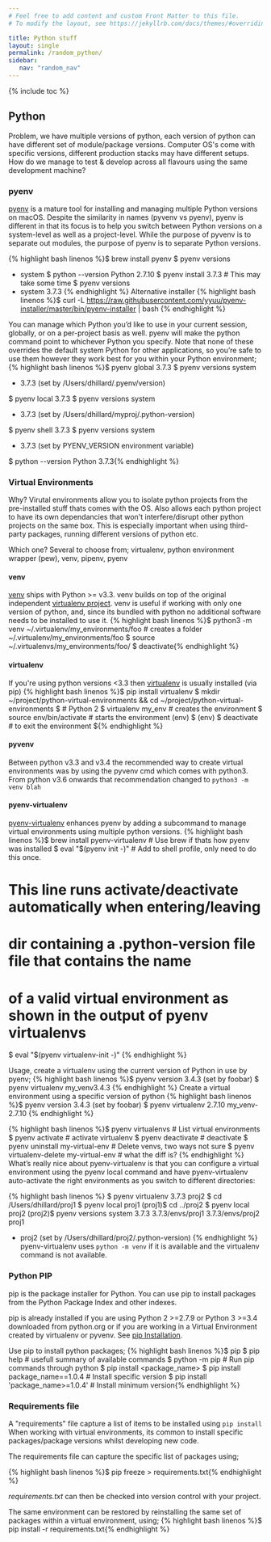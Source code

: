 ```yaml
---
# Feel free to add content and custom Front Matter to this file.
# To modify the layout, see https://jekyllrb.com/docs/themes/#overriding-theme-defaults

title: Python stuff
layout: single
permalink: /random_python/
sidebar:
   nav: "random_nav"
---
```

{% include toc %}

## Python 
Problem, we have multiple versions of python, each version of python can have different set of module/package versions. Computer OS's come with specific versions, different production stacks may have different setups. How do we manage to test & develop across all flavours using the same development machine?

### pyenv
[pyenv](https://github.com/pyenv/pyenv) is a mature tool for installing and managing multiple Python versions on macOS. Despite the similarity in names (pyvenv vs pyenv), pyenv is different in that its focus is to help you switch between Python versions on a system-level as well as a project-level. While the purpose of pyvenv is to separate out modules, the purpose of pyenv is to separate Python versions.

{% highlight bash linenos %}$ brew install pyenv
$ pyenv versions
* system
$ python --version
Python 2.7.10
$ pyenv install 3.7.3  # This may take some time
$ pyenv versions
* system
  3.7.3 {% endhighlight %}
Alternative installer
{% highlight bash linenos %}$ curl -L https://raw.githubusercontent.com/yyuu/pyenv-installer/master/bin/pyenv-installer | bash {% endhighlight %}

You can manage which Python you’d like to use in your current session, globally, or on a per-project basis as well. pyenv will make the python command point to whichever Python you specify. Note that none of these overrides the default system Python for other applications, so you’re safe to use them however they work best for you within your Python environment;
{% highlight bash linenos %}$ pyenv global 3.7.3
$ pyenv versions
  system
* 3.7.3 (set by /Users/dhillard/.pyenv/version)

$ pyenv local 3.7.3
$ pyenv versions
  system
* 3.7.3 (set by /Users/dhillard/myproj/.python-version)

$ pyenv shell 3.7.3
$ pyenv versions
  system
* 3.7.3 (set by PYENV_VERSION environment variable)

$ python --version
Python 3.7.3{% endhighlight %}

### Virtual Environments
Why? Virutal environments allow you to isolate python projects from the pre-installed stuff thats comes with the OS. Also allows each python project to have its own dependancies that won't interfere/disrupt other python projects on the same box.  This is especially important when using third-party packages, running different versions of python etc.

Which one? Several to choose from; virtualenv, python environment wrapper (pew), venv, pipenv, pyenv 
#### venv
[venv](https://docs.python.org/3/library/venv.html) ships with Python >= v3.3. venv builds on top of the original independent [virtualenv project](https://virtualenv.pypa.io/en/stable/). venv is useful if working with only one version of python, and, since its bundled with python no additional software needs to be installed to use it.
{% highlight bash linenos %}$ python3 -m venv ~/.virtualenv/my_environments/foo     # creates a folder ~/.virtualenv/my_environments/foo
$ source ~/.virtualenvs/my_environments/foo/
$ deactivate{% endhighlight %}


#### virtualenv
If you're using python versions <3.3 then [virtualenv](https://virtualenv.pypa.io/en/stable/) is usually installed (via pip)
{% highlight bash linenos %}$ pip install virtualenv
$ mkdir ~/project/python-virtual-environments && cd ~/project/python-virtual-environments
$ # Python 2
$ virtualenv my_env		# creates the environment
$ source env/bin/activate	# starts the environment
(env) $
(env) $ deactivate		# to exit the environment
${% endhighlight %}

#### pyvenv
Between python v3.3 and v3.4 the recommended way to create virtual environments was by using the pyvenv cmd which comes with python3.
From python v3.6 onwards that recommendation changed to `python3 -m venv blah`

#### pyenv-virtualenv
[pyenv-virtualenv](https://github.com/pyenv/pyenv-virtualenv) enhances pyenv by adding a subcommand to manage virtual environments using multiple python versions.
{% highlight bash linenos %}$ brew install pyenv-virtualenv	# Use brew if thats how pyenv was installed
$ eval "$(pyenv init -)" 	# Add to shell profile, only need to do this once.

# This line runs activate/deactivate automatically when entering/leaving 
# dir containing a .python-version file file that contains the name 
# of a valid virtual environment as shown in the output of pyenv virtualenvs
$ eval "$(pyenv virtualenv-init -)"	
{% endhighlight %}

Usage, create a virtualenv using the current version of Python in use by pyenv;
{% highlight bash linenos %}$ pyenv version
3.4.3 (set by foobar)
$ pyenv virtualenv my_venv3.4.3
{% endhighlight %}
Create a virtual environment using a specific version of python
{% highlight bash linenos %}$ pyenv version
3.4.3 (set by foobar)
$ pyenv virtualenv 2.7.10 my_venv-2.7.10
{% endhighlight %}

{% highlight bash linenos %}$ pyenv virtualenvs 		# List virtual environments
$ pyenv activate <name>		# activate virtualenv
$ pyenv deactivate	# deactivate
$ pyenv uninstall my-virtual-env	 # Delete venvs, two ways not sure 
$ pyenv virtualenv-delete my-virtual-env # what the diff is?
{% endhighlight %}
What’s really nice about pyenv-virtualenv is that you can configure a virtual environment using the pyenv local command and have pyenv-virtualenv auto-activate the right environments as you switch to different directories:

{% highlight bash linenos %}
$ pyenv virtualenv 3.7.3 proj2
$ cd /Users/dhillard/proj1
$ pyenv local proj1
(proj1)$ cd ../proj2
$ pyenv local proj2
(proj2)$ pyenv versions
  system
  3.7.3
  3.7.3/envs/proj1
  3.7.3/envs/proj2
  proj1
* proj2 (set by /Users/dhillard/proj2/.python-version)
{% endhighlight %}
pyenv-virtualenv uses `python -m venv` if it is available and the virtualenv command is not available.

### Python PIP
pip is the package installer for Python. You can use pip to install packages from the Python Package Index and other indexes.

pip is already installed if you are using Python 2 >=2.7.9 or Python 3 >=3.4 downloaded from python.org or if you are working in a Virtual Environment created by virtualenv or pyvenv.
See [pip Installation](https://pip.pypa.io/en/stable/installing/).

Use pip to install python packages;
{% highlight bash linenos %}$ pip <pip arguments>
$ pip help	# usefull summary of available commands
$ python -m pip <pip arguments> # Run pip commands through python
$ pip install <package_name>
$ pip install package_name==1.0.4 # Install specific version
$ pip install 'package_name>=1.0.4' # Install minimum version{% endhighlight %}

### Requirements file
A "requirements" file capture a list of items to be installed using `pip install`
When working with virtual environments, its common to install specific packages/package versions whilst developing new code.

The requirements file can capture the specific list of packages using;

{% highlight bash linenos %}$ pip freeze > requirements.txt{% endhighlight %}

_requirements.txt_ can then be checked into version control with your project.

The same environment can be restored by reinstalling the same set of packages within a virtual environment, using;
{% highlight bash linenos %}$ pip install -r requirements.txt{% endhighlight %}

